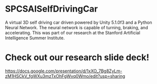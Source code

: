 # SPCSAISelfDrivingCar
A virtual 3D self driving car driven powered by Unity 5.1.0f3 and a Python Neural Network. The neural network is capable of turning, braking, and accelerating. This was part of our research at the Stanford Artificial Intelligence Summer Institute.

# **Check out our research slide deck!**
https://docs.google.com/presentation/d/1xXO_7Bg8ZyLm-zM1HSCkV_fgWXu3mzTxOhFgWvq0Wmo/edit?usp=sharing
